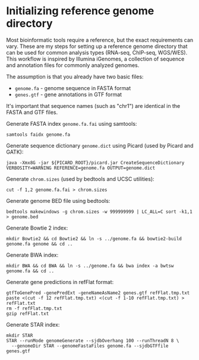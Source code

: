 # Initializing reference genome directory


Most bioinformatic tools require a reference, but the exact requirements can vary. These are my steps for setting up 
a reference genome directory that can be used for common analysis types (RNA-seq, ChIP-seq, WGS/WES). This workflow is 
inspired by Illumina iGenomes, a collection of sequence and annotation files for commonly analyzed genomes.

The assumption is that you already have two basic files:
 - `genome.fa` - genome sequence in FASTA format
 - `genes.gtf` - gene annotations in GTF format

It's important that sequence names (such as "chr1") are identical in the FASTA and GTF files.

Generate FASTA index `genome.fa.fai` using samtools:
```
samtools faidx genome.fa
```

Generate sequence dictionary `genome.dict` using Picard (used by Picard and GATK):
```
java -Xmx8G -jar ${PICARD_ROOT}/picard.jar CreateSequenceDictionary VERBOSITY=WARNING REFERENCE=genome.fa OUTPUT=genome.dict
```

Generate `chrom.sizes` (used by bedtools and UCSC utilities):
```
cut -f 1,2 genome.fa.fai > chrom.sizes
```

Generate genome BED file using bedtools:
```
bedtools makewindows -g chrom.sizes -w 999999999 | LC_ALL=C sort -k1,1 > genome.bed
```

Generate Bowtie 2 index:
```
mkdir Bowtie2 && cd Bowtie2 && ln -s ../genome.fa && bowtie2-build genome.fa genome && cd ..
```

Generate BWA index:
```
mkdir BWA && cd BWA && ln -s ../genome.fa && bwa index -a bwtsw genome.fa && cd ..
```

Generate gene predictions in refFlat format:
```
gtfToGenePred -genePredExt -geneNameAsName2 genes.gtf refFlat.tmp.txt
paste <(cut -f 12 refFlat.tmp.txt) <(cut -f 1-10 refFlat.tmp.txt) > refFlat.txt
rm -f refFlat.tmp.txt
gzip refFlat.txt
```

Generate STAR index:
```
mkdir STAR
STAR --runMode genomeGenerate --sjdbOverhang 100 --runThreadN 8 \
  --genomeDir STAR --genomeFastaFiles genome.fa --sjdbGTFfile genes.gtf
```
